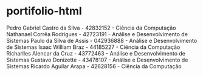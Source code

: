 # portifolio-html

Pedro Gabriel Castro da Silva - 42832152 - Ciência da Computação
Nathanael Corrêa Rodrigues - 42723191 - Análise e Desenvolvimento de Sistemas
Paulo da Silva de Assis - 042936888 - Análise e Desenvolvimento de Sistemas
Isaac William Braz - 44185227 - Ciência da Computação
Richarlles Alencar da Cruz - 43772463 - Análise e Desenvolvimento de Sistemas
Gustavo Donizette - 43478107 - Análise e Desenvolvimento de Sistemas
Ricardo Aguilar Arapa - 42628156 - Ciência da Computação
